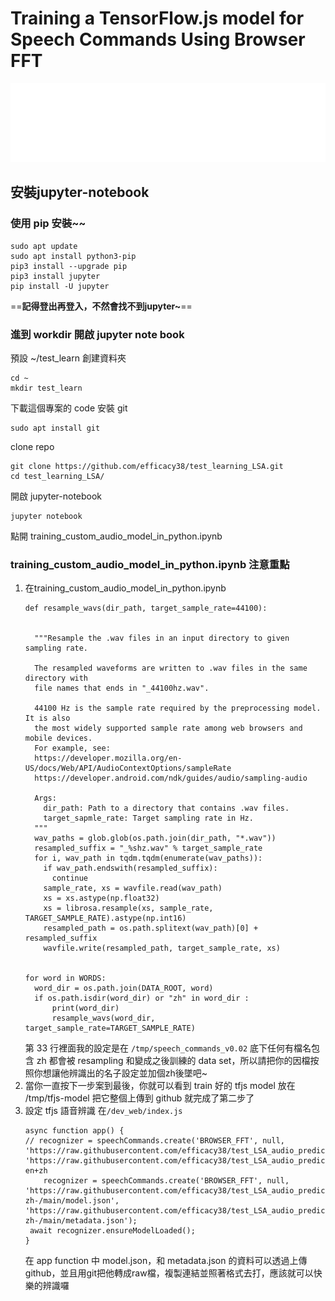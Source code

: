 # Training a TensorFlow.js model for Speech Commands Using Browser FFT
<img src="./markups/info-markup.svg"></img><br>
## 安裝jupyter-notebook
### 使用 pip 安裝~~
```
sudo apt update
sudo apt install python3-pip
pip3 install --upgrade pip
pip3 install jupyter
pip install -U jupyter
```

==**記得登出再登入，不然會找不到jupyter~**==

### 進到 workdir 開啟 jupyter note book
預設 ~/test_learn
創建資料夾
```
cd ~
mkdir test_learn
```
下載這個專案的 code
安裝 git
```
sudo apt install git
```
clone repo
```
git clone https://github.com/efficacy38/test_learning_LSA.git
cd test_learning_LSA/
```
開啟 jupyter-notebook
```
jupyter notebook
```
點開 training_custom_audio_model_in_python.ipynb

### training_custom_audio_model_in_python.ipynb 注意重點
1. 在training_custom_audio_model_in_python.ipynb
    ```python=
    def resample_wavs(dir_path, target_sample_rate=44100):


      """Resample the .wav files in an input directory to given sampling rate.

      The resampled waveforms are written to .wav files in the same directory with
      file names that ends in "_44100hz.wav".

      44100 Hz is the sample rate required by the preprocessing model. It is also
      the most widely supported sample rate among web browsers and mobile devices.
      For example, see:
      https://developer.mozilla.org/en-US/docs/Web/API/AudioContextOptions/sampleRate
      https://developer.android.com/ndk/guides/audio/sampling-audio

      Args:
        dir_path: Path to a directory that contains .wav files.
        target_sapmle_rate: Target sampling rate in Hz.
      """
      wav_paths = glob.glob(os.path.join(dir_path, "*.wav"))
      resampled_suffix = "_%shz.wav" % target_sample_rate
      for i, wav_path in tqdm.tqdm(enumerate(wav_paths)):
        if wav_path.endswith(resampled_suffix):
          continue
        sample_rate, xs = wavfile.read(wav_path)
        xs = xs.astype(np.float32)
        xs = librosa.resample(xs, sample_rate, TARGET_SAMPLE_RATE).astype(np.int16)
        resampled_path = os.path.splitext(wav_path)[0] + resampled_suffix
        wavfile.write(resampled_path, target_sample_rate, xs)


    for word in WORDS:
      word_dir = os.path.join(DATA_ROOT, word)
      if os.path.isdir(word_dir) or "zh" in word_dir :
          print(word_dir)
          resample_wavs(word_dir, target_sample_rate=TARGET_SAMPLE_RATE)
    ```
    第 33 行裡面我的設定是在 `/tmp/speech_commands_v0.02` 底下任何有檔名包含 zh 都會被 resampling 和變成之後訓練的 data set，所以請把你的因檔按照你想讓他辨識出的名子設定並加個zh後墜吧~
2. 當你一直按下一步案到最後，你就可以看到 train 好的 tfjs model 放在 /tmp/tfjs-model 把它整個上傳到 github 就完成了第二步了
3. 設定 tfjs 語音辨識
    在`/dev_web/index.js`
    ```jsx=
    async function app() {
    // recognizer = speechCommands.create('BROWSER_FFT', null, 'https://raw.githubusercontent.com/efficacy38/test_LSA_audio_predict/main/model.json', 'https://raw.githubusercontent.com/efficacy38/test_LSA_audio_predict/main/metadata.json');  en+zh
        recognizer = speechCommands.create('BROWSER_FFT', null, 'https://raw.githubusercontent.com/efficacy38/test_LSA_audio_predict-zh-/main/model.json', 'https://raw.githubusercontent.com/efficacy38/test_LSA_audio_predict-zh-/main/metadata.json');
     await recognizer.ensureModelLoaded();
    }
    ```
    在 app function 中 model.json，和 metadata.json 的資料可以透過上傳github，並且用git把他轉成raw檔，複製連結並照著格式去打，應該就可以快樂的辨識囉
